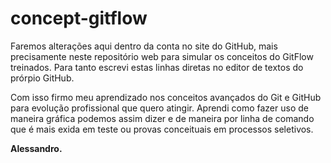 # concept-gitflow

Faremos alterações aqui dentro da conta no site do GitHub, mais precisamente neste repositório web para simular os conceitos do GitFlow treinados.
Para tanto escrevi estas linhas diretas no editor de textos do prórpio GitHub.

Com isso firmo meu aprendizado nos conceitos avançados do Git e GitHub para evolução profissional que quero atingir.
Aprendi como fazer uso de maneira gráfica podemos assim dizer e de maneira por linha de comando que é mais exida em teste ou provas conceituais em processos seletivos.

**Alessandro.**
